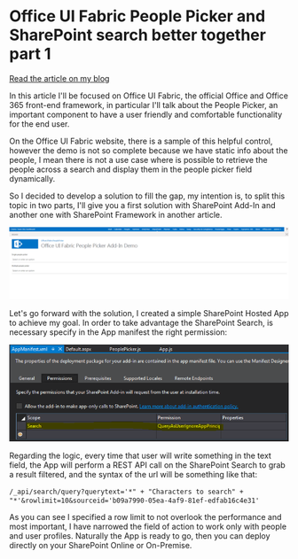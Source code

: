 # Office UI Fabric People Picker and SharePoint search better together part 1

[Read the article on my blog](http://www.delucagiuliano.com/office-ui-fabric-people-picker-and-sharepoint-search-better-together-part-1)

In this article I'll be focused on Office UI Fabric, the official Office and Office 365 front-end framework, in particular I'll talk about the People Picker, an important component to have a user friendly and comfortable functionality for the end user.

On the Office UI Fabric website, there is a sample of this helpful control, however the demo is not so complete because we have static info about the people, I mean there is not a use case where is possible to retrieve the people across a search and display them in the people picker field dynamically.

So I decided to develop a solution to fill the gap, my intention is, to split this topic in two parts, I'll give you a first solution with SharePoint Add-In and another one with SharePoint Framework in another article.

![alt text](OfficeUIFabricPeoplePickerAdd-In.gif "People Picker Demo")

Let's go forward with the solution, I created a simple SharePoint Hosted App to achieve my goal.
In order to take advantage the SharePoint Search, is necessary specify in the App manifest the right permission:

![alt text](OfficeUIFabricPeoplePickerAdd-InAppManifest.png "SharePoint Add-In App Manifest")

Regarding the logic, every time that user will write something in the text field, the App will perform a REST API call on the SharePoint Search to grab a result filtered, and the syntax of the url will be something like that:

```
/_api/search/query?querytext='*" + "Characters to search" + "*'&rowlimit=10&sourceid='b09a7990-05ea-4af9-81ef-edfab16c4e31'
```

As you can see I specified a row limit to not overlook the performance and most important, I have narrowed the field of action to work only with people and user profiles.
Naturally the App is ready to go, then you can deploy directly on your SharePoint Online or On-Premise.
